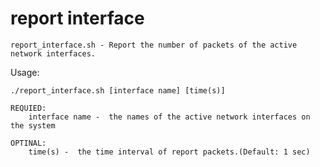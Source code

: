 # report interface
	
	report_interface.sh - Report the number of packets of the active network interfaces.
	
Usage:
	
	./report_interface.sh [interface name] [time(s)]
	
	REQUIED:
		interface name -  the names of the active network interfaces on the system
	
	OPTINAL:
		time(s) -  the time interval of report packets.(Default: 1 sec)
